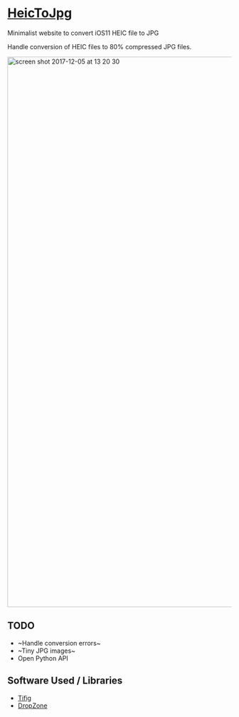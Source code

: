 # [HeicToJpg](https://heictojpg.site/)

Minimalist website to convert iOS11 HEIC file to JPG

Handle conversion of HEIC files to 80% compressed JPG files.

<img width="1233" alt="screen shot 2017-12-05 at 13 20 30" src="https://user-images.githubusercontent.com/1506323/71720124-d83e1580-2e20-11ea-9966-155ceda81674.png">

## TODO 

* ~Handle conversion errors~
* ~Tiny JPG images~
* Open Python API

## Software Used / Libraries

- [Tifig](https://github.com/monostream/tifig)
- [DropZone](https://github.com/enyo/dropzone/)
